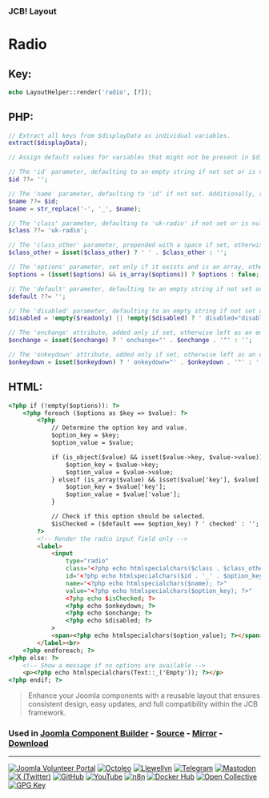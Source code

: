 ### JCB! Layout
# Radio

## Key:
```php
echo LayoutHelper::render('radio', [?]);
```

## PHP:
```php
// Extract all keys from $displayData as individual variables.
extract($displayData);

// Assign default values for variables that might not be present in $displayData.

// The 'id' parameter, defaulting to an empty string if not set or is null.
$id ??= '';

// The 'name' parameter, defaulting to 'id' if not set. Additionally, replace hyphens with underscores.
$name ??= $id;
$name = str_replace('-', '_', $name);

// The 'class' parameter, defaulting to 'uk-radio' if not set or is null.
$class ??= 'uk-radio';

// The 'class_other' parameter, prepended with a space if set, otherwise defaulting to an empty string.
$class_other = isset($class_other) ? ' ' . $class_other : '';

// The 'options' parameter, set only if it exists and is an array, otherwise defaults to `false`.
$options = (isset($options) && is_array($options)) ? $options : false;

// The 'default' parameter, defaulting to an empty string if not set or is null.
$default ??= '';

// The 'disabled' parameter, defaulting to an empty string if not set or is null.
$disabled = !empty($readonly) || !empty($disabled) ? ' disabled="disabled"' : '';

// The 'onchange' attribute, added only if set, otherwise left as an empty string.
$onchange = isset($onchange) ? ' onchange="' . $onchange . '"' : '';

// The 'onkeydown' attribute, added only if set, otherwise left as an empty string.
$onkeydown = isset($onkeydown) ? ' onkeydown="' . $onkeydown . '"' : '';
```

## HTML:
```html
<?php if (!empty($options)): ?>
	<?php foreach ($options as $key => $value): ?>
		<?php
			// Determine the option key and value.
			$option_key = $key;
			$option_value = $value;

			if (is_object($value) && isset($value->key, $value->value)) {
				$option_key = $value->key;
				$option_value = $value->value;
			} elseif (is_array($value) && isset($value['key'], $value['value'])) {
				$option_key = $value['key'];
				$option_value = $value['value'];
			}

			// Check if this option should be selected.
			$isChecked = ($default === $option_key) ? ' checked' : '';
		?>
		<!-- Render the radio input field only -->
		<label>
			<input
				type="radio"
				class="<?php echo htmlspecialchars($class . $class_other); ?>"
				id="<?php echo htmlspecialchars($id . '_' . $option_key); ?>"
				name="<?php echo htmlspecialchars($name); ?>"
				value="<?php echo htmlspecialchars($option_key); ?>"
				<?php echo $isChecked; ?>
				<?php echo $onkeydown; ?>
				<?php echo $onchange; ?>
				<?php echo $disabled; ?>
			>
			<span><?php echo htmlspecialchars($option_value); ?></span>
		</label><br>
	<?php endforeach; ?>
<?php else: ?>
	<!-- Show a message if no options are available -->
	<p><?php echo htmlspecialchars(Text::_('Empty')); ?></p>
<?php endif; ?>
```

> Enhance your Joomla components with a reusable layout that ensures consistent design, easy updates, and full compatibility within the JCB framework.

### Used in [Joomla Component Builder](https://www.joomlacomponentbuilder.com) - [Source](https://git.vdm.dev/joomla/Component-Builder) - [Mirror](https://github.com/vdm-io/Joomla-Component-Builder) - [Download](https://git.vdm.dev/joomla/pkg-component-builder/releases)

---
[![Joomla Volunteer Portal](https://img.shields.io/badge/-Joomla-gold?logo=joomla)](https://volunteers.joomla.org/joomlers/1396-llewellyn-van-der-merwe "Join Llewellyn on the Joomla Volunteer Portal: Shaping the Future Together!") [![Octoleo](https://img.shields.io/badge/-Octoleo-black?logo=linux)](https://git.vdm.dev/octoleo "--quiet") [![Llewellyn](https://img.shields.io/badge/-Llewellyn-ffffff?logo=gitea)](https://git.vdm.dev/Llewellyn "Collaborate and Innovate with Llewellyn on Git: Building a Better Code Future!") [![Telegram](https://img.shields.io/badge/-Telegram-blue?logo=telegram)](https://t.me/Joomla_component_builder "Join Llewellyn and the Community on Telegram: Building Joomla Components Together!") [![Mastodon](https://img.shields.io/badge/-Mastodon-9e9eec?logo=mastodon)](https://joomla.social/@llewellyn "Connect and Engage with Llewellyn on Joomla Social: Empowering Communities, One Post at a Time!") [![X (Twitter)](https://img.shields.io/badge/-X-black?logo=x)](https://x.com/llewellynvdm "Join the Conversation with Llewellyn on X: Where Ideas Take Flight!") [![GitHub](https://img.shields.io/badge/-GitHub-181717?logo=github)](https://github.com/Llewellynvdm "Build, Innovate, and Thrive with Llewellyn on GitHub: Turning Ideas into Impact!") [![YouTube](https://img.shields.io/badge/-YouTube-ff0000?logo=youtube)](https://www.youtube.com/@OctoYou "Explore, Learn, and Create with Llewellyn on YouTube: Your Gateway to Inspiration!") [![n8n](https://img.shields.io/badge/-n8n-black?logo=n8n)](https://n8n.io/creators/octoleo "Effortless Automation and Impactful Workflows with Llewellyn on n8n!") [![Docker Hub](https://img.shields.io/badge/-Docker-grey?logo=docker)](https://hub.docker.com/u/llewellyn "Llewellyn on Docker: Containerize Your Creativity!") [![Open Collective](https://img.shields.io/badge/-Donate-green?logo=opencollective)](https://opencollective.com/joomla-component-builder "Donate towards JCB: Help Llewellyn financially so he can continue developing this great tool!") [![GPG Key](https://img.shields.io/badge/-GPG-blue?logo=gnupg)](https://git.vdm.dev/Llewellyn/gpg "Unlock Trust and Security with Llewellyn's GPG Key: Your Gateway to Verified Connections!")